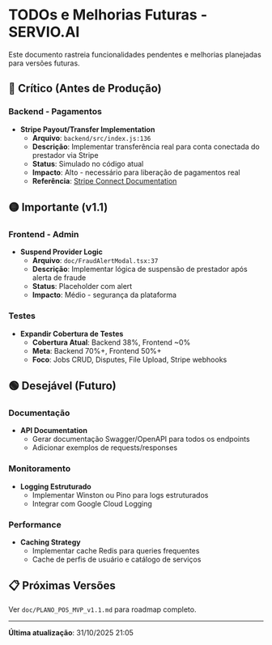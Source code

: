 # TODOs e Melhorias Futuras - SERVIO.AI

Este documento rastreia funcionalidades pendentes e melhorias planejadas para versões futuras.

## 🔴 Crítico (Antes de Produção)

### Backend - Pagamentos

- **Stripe Payout/Transfer Implementation**
  - **Arquivo**: `backend/src/index.js:136`
  - **Descrição**: Implementar transferência real para conta conectada do prestador via Stripe
  - **Status**: Simulado no código atual
  - **Impacto**: Alto - necessário para liberação de pagamentos real
  - **Referência**: [Stripe Connect Documentation](https://stripe.com/docs/connect)

## 🟡 Importante (v1.1)

### Frontend - Admin

- **Suspend Provider Logic**
  - **Arquivo**: `doc/FraudAlertModal.tsx:37`
  - **Descrição**: Implementar lógica de suspensão de prestador após alerta de fraude
  - **Status**: Placeholder com alert
  - **Impacto**: Médio - segurança da plataforma

### Testes

- **Expandir Cobertura de Testes**
  - **Cobertura Atual**: Backend 38%, Frontend ~0%
  - **Meta**: Backend 70%+, Frontend 50%+
  - **Foco**: Jobs CRUD, Disputes, File Upload, Stripe webhooks

## 🟢 Desejável (Futuro)

### Documentação

- **API Documentation**
  - Gerar documentação Swagger/OpenAPI para todos os endpoints
  - Adicionar exemplos de requests/responses

### Monitoramento

- **Logging Estruturado**
  - Implementar Winston ou Pino para logs estruturados
  - Integrar com Google Cloud Logging

### Performance

- **Caching Strategy**
  - Implementar cache Redis para queries frequentes
  - Cache de perfis de usuário e catálogo de serviços

## 📋 Próximas Versões

Ver `doc/PLANO_POS_MVP_v1.1.md` para roadmap completo.

---

**Última atualização**: 31/10/2025 21:05
